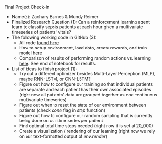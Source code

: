 Final Project Check-in 

- Name(s): Zachary Barnes & Mundy Reimer 
- Finalized Research Question (1): Can a reinforcement learning agent learn to classify sepsis patients at each hour given a multivariate timeseries of patients' vitals?
- The following working code in GitHub (3): 
    * All code [found here](https://github.com/zs-barnes/RL-Sepsis-Prediction)
    * How to setup environment, load data, create rewards, and train model [here](https://github.com/zs-barnes/RL-Sepsis-Prediction/blob/master/README.md)
    * Comparison of results of performing random actions vs. learning [here](https://github.com/zs-barnes/RL-Sepsis-Prediction/blob/master/gym_env_w_random.ipynb).  See end of notebook for results.
- List of ideas to finish project (1):
    * Try out a different optimizer besides Multi-Layer Perceptron (MLP), maybe RNN-LSTM, or CNN-LSTM?
    * Figure out how to configure our training so that individual patients are separate and each patient has their own associated episodes (right now all patients' data are grouped together as one continuous multivariate timeseries)
    * Figure out when to reset the state of our environment between patients (check *done* flag in *step* function)
    * Figure out how to configure our random sampling that is currently being done on our time series per patient
    * Find optimal total time steps needed (right now it is set at 20_000)
    * Create a visualization / rendering of our learning (right now we rely on our text-formatted output of *env.render*)
    
